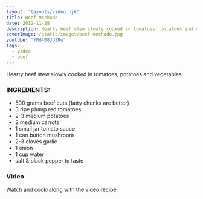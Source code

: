 ```yaml
---
layout: "layouts/video.njk"
title: Beef Mechado
date: 2012-11-28
description: Hearty beef stew slowly cooked in tomatoes, potatoes and vegetables
coverImage: /static/images/beef-mechado.jpg
youtube: "YMd408JUZRw"
tags:
  - video  
  - beef
---
```


Hearty beef stew slowly cooked in tomatoes, potatoes and vegetables.

### INGREDIENTS:

- 500 grams beef cuts (fatty chunks are better)
- 3 ripe plump red tomatoes
- 2-3 medium potatoes
- 2 medium carrots
- 1 small jar tomato sauce
- 1 can button mushroom
- 2-3 cloves garlic
- 1 onion
- 1 cup water
- salt & black pepper to taste

### Video
Watch and cook-along with the video recipe.
